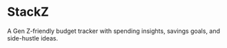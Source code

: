 # StackZ
A Gen Z-friendly budget tracker with spending insights, savings goals, and side-hustle ideas.
